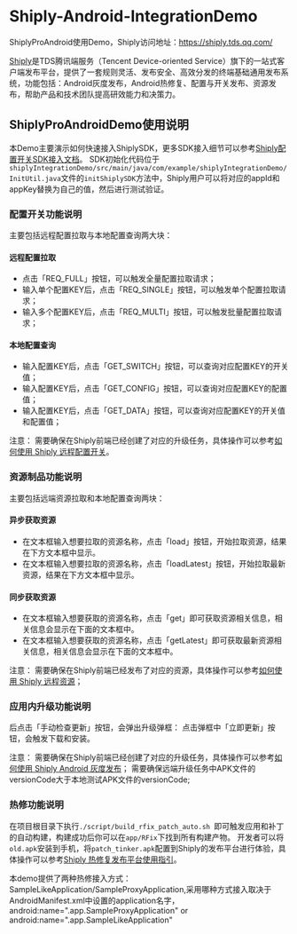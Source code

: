 # Shiply-Android-IntegrationDemo
ShiplyProAndroid使用Demo，Shiply访问地址：https://shiply.tds.qq.com/

[Shiply](https://shiply.tds.qq.com/)是TDS腾讯端服务（Tencent Device-oriented Service）旗下的一站式客户端发布平台，提供了一套规则灵活、发布安全、高效分发的终端基础通用发布系统，功能包括：Android灰度发布，Android热修复、配置与开关发布、资源发布，帮助产品和技术团队提高研效能力和决策力。


## ShiplyProAndroidDemo使用说明
本Demo主要演示如何快速接入ShiplySDK，更多SDK接入细节可以参考[Shiply配置开关SDK接入文档](https://shiply.tds.qq.com/document/remote-config/sdk-integration/android-sdk-integration/)。
SDK初始化代码位于` shiplyIntegrationDemo/src/main/java/com/example/shiplyIntegrationDemo/InitUtil.java `文件的` initShiplySDK `方法中，Shiply用户可以将对应的appId和appKey替换为自己的值，然后进行测试验证。


### 配置开关功能说明
主要包括远程配置拉取与本地配置查询两大块：

#### 远程配置拉取
- 点击「REQ_FULL」按钮，可以触发全量配置拉取请求；
- 输入单个配置KEY后，点击「REQ_SINGLE」按钮，可以触发单个配置拉取请求；
- 输入多个配置KEY后，点击「REQ_MULTI」按钮，可以触发批量配置拉取请求；

#### 本地配置查询
- 输入配置KEY后，点击「GET_SWITCH」按钮，可以查询对应配置KEY的开关值；
- 输入配置KEY后，点击「GET_CONFIG」按钮，可以查询对应配置KEY的配置值；
- 输入配置KEY后，点击「GET_DATA」按钮，可以查询对应配置KEY的开关值和配置值；


注意：
需要确保在Shiply前端已经创建了对应的升级任务，具体操作可以参考[如何使用 Shiply 远程配置开关](https://shiply.tds.qq.com/document/remote-config/quick-start/)。


### 资源制品功能说明
主要包括远端资源拉取和本地配置查询两块：

#### 异步获取资源
- 在文本框输入想要拉取的资源名称，点击「load」按钮，开始拉取资源，结果在下方文本框中显示。
- 在文本框输入想要拉取的资源名称，点击「loadLatest」按钮，开始拉取最新资源，结果在下方文本框中显示。

#### 同步获取资源
- 在文本框输入想要获取的资源名称，点击「get」即可获取资源相关信息，相关信息会显示在下面的文本框中。
- 在文本框输入想要获取的资源名称，点击「getLatest」即可获取最新资源相关信息，相关信息会显示在下面的文本框中。


注意：
需要确保在Shiply前端已经发布了对应的资源，具体操作可以参考[如何使用 Shiply 远程资源](https://shiply.tds.qq.com/document/remote-resource/quick-start/)；

### 应用内升级功能说明
后点击「手动检查更新」按钮，会弹出升级弹框：
点击弹框中「立即更新」按钮，会触发下载和安装。


注意：
需要确保在Shiply前端已经创建了对应的升级任务，具体操作可以参考[如何使用 Shiply Android 灰度发布](https://shiply.tds.qq.com/document/in-app-upgrade/quick-start/)；
需要确保远端升级任务中APK文件的versionCode大于本地测试APK文件的versionCode;


### 热修功能说明
在项目根目录下执行`./script/build_rfix_patch_auto.sh `即可触发应用和补丁的自动构建，构建成功后你可以在`app/RFix`下找到所有构建产物。
开发者可以将`old.apk`安装到手机，将`patch_tinker.apk`配置到Shiply的发布平台进行体验，具体操作可以参考[Shiply 热修复发布平台使用指引](https://shiply.tds.qq.com/document/hotfix/quick-start/)。

本demo提供了两种热修接入方式：SampleLikeApplication/SampleProxyApplication,采用哪种方式接入取决于AndroidManifest.xml中设置的application名字，
android:name=".app.SampleProxyApplication"  or  android:name=".app.SampleLikeApplication"



